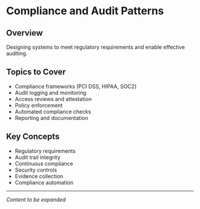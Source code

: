 # Compliance and Audit Patterns

## Overview
Designing systems to meet regulatory requirements and enable effective auditing.

## Topics to Cover
- Compliance frameworks (PCI DSS, HIPAA, SOC2)
- Audit logging and monitoring
- Access reviews and attestation
- Policy enforcement
- Automated compliance checks
- Reporting and documentation

## Key Concepts
- Regulatory requirements
- Audit trail integrity
- Continuous compliance
- Security controls
- Evidence collection
- Compliance automation

---
*Content to be expanded* 